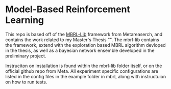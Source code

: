 # Model-Based Reinforcement Learning

This repo is based off of the [MBRL-Lib](https://github.com/facebookresearch/mbrl-lib) framework from Metareaserch, and contains the work related to my Master's Thesis "". The mbrl-lib contains the framework, extend with the exploration based MBRL algorithm devloped in the thesis, as well as a bayesian network ensemble developed in the preliminary project. 

Instruciton on installation is found within the mbrl-lib folder itself, or on the official github repo from Meta. All experiment specific configurations are listed in the config files in the example folder in mbrl, along with instructuion on how to run tests.
